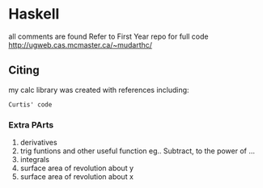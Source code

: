 # Haskell

all comments are found
Refer to First Year repo for full code
http://ugweb.cas.mcmaster.ca/~mudarthc/

## Citing

my calc library was created with references including:
```
Curtis' code 
```

### Extra PArts

1. derivatives 
3. trig funtions and other useful function eg.. Subtract, to the power of ...
2. integrals
3. surface area of revolution about y
4. surface area of revolution about x
